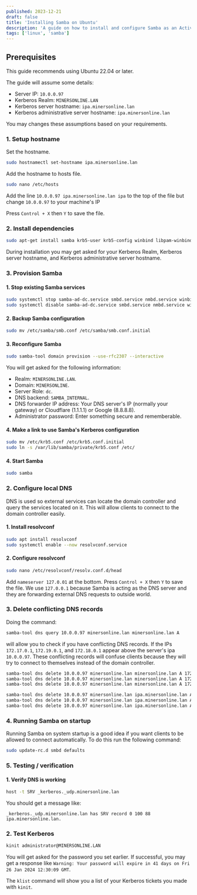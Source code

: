 ```yaml
---
published: 2023-12-21
draft: false
title: 'Installing Samba on Ubuntu'
description: 'A guide on how to install and configure Samba as an Active Directory Domain Controller on Ubuntu.'
tags: ['linux', 'samba']
---
```


## Prerequisites

This guide recommends using Ubuntu 22.04 or later.

The guide will assume some details:

- Server IP: `10.0.0.97`
- Kerberos Realm: `MINERSONLINE.LAN`
- Kerberos server hostname: `ipa.minersonline.lan`
- Kerberos administrative server hostname: `ipa.minersonline.lan`

You may changes these assumptions based on your requirements.

### 1. Setup hostname

Set the hostname.

```bash
sudo hostnamectl set-hostname ipa.minersonline.lan
```

Add the hostname to hosts file.

```bash
sudo nano /etc/hosts
```

Add the line `10.0.0.97 ipa.minersonline.lan ipa` to the top of the file but change `10.0.0.97` to your machine's IP

Press `Control + X` then `Y` to save the file.

### 2. Install dependencies

```bash
sudo apt-get install samba krb5-user krb5-config winbind libpam-winbind libnss-winbind
```

During installation you may get asked for your Kerberos Realm, Kerberos server hostname, and Kerberos administrative server hostname.

### 3. Provision Samba

#### 1. Stop existing Samba services

```bash
sudo systemctl stop samba-ad-dc.service smbd.service nmbd.service winbind.service
sudo systemctl disable samba-ad-dc.service smbd.service nmbd.service winbind.service
```

#### 2. Backup Samba configuration

```bash
sudo mv /etc/samba/smb.conf /etc/samba/smb.conf.initial
```

#### 3. Reconfigure Samba

```bash
sudo samba-tool domain provision --use-rfc2307 --interactive
```

You will get asked for the following information:

- Realm: `MINERSONLINE.LAN`.
- Domain: `MINERSONLINE`.
- Server Role: `dc`.
- DNS backend: `SAMBA_INTERNAL`.
- DNS forwarder IP address: Your DNS server's IP (normally your gateway) or Cloudflare (1.1.1.1) or Google (8.8.8.8).
- Administrator password: Enter something secure and rememberable.

#### 4. Make a link to use Samba's Kerberos configuration

```bash
sudo mv /etc/krb5.conf /etc/krb5.conf.initial
sudo ln -s /var/lib/samba/private/krb5.conf /etc/
```

#### 4. Start Samba

```bash
sudo samba
```

### 2. Configure local DNS

DNS is used so external services can locate the domain controller and query the services located on it. This will allow clients to connect to the domain controller easily.

#### 1. Install resolvconf

```bash
sudo apt install resolvconf
sudo systemctl enable --now resolvconf.service
```

#### 2. Configure resolvconf

```bash
sudo nano /etc/resolvconf/resolv.conf.d/head
```

Add `nameserver 127.0.01` at the bottom. Press `Control + X` then `Y` to save the file.
We use `127.0.0.1` because Samba is acting as the DNS server and they are forwarding external DNS requests to outside world.

### 3. Delete conflicting DNS records

Doing the command:

```bash
samba-tool dns query 10.0.0.97 minersonline.lan minersonline.lan A
```

will allow you to check if you have conflicting DNS records. If the IPs `172.17.0.1`, `172.19.0.1`, and `172.18.0.1` appear above the server's ipa `10.0.0.97`. These conflicting records will confuse clients because they will try to connect to themselves instead of the domain controller.

```bash
samba-tool dns delete 10.0.0.97 minersonline.lan minersonline.lan A 172.17.0.1
samba-tool dns delete 10.0.0.97 minersonline.lan minersonline.lan A 172.19.0.1
samba-tool dns delete 10.0.0.97 minersonline.lan minersonline.lan A 172.18.0.1

samba-tool dns delete 10.0.0.97 minersonline.lan ipa.minersonline.lan A 172.17.0.1
samba-tool dns delete 10.0.0.97 minersonline.lan ipa.minersonline.lan A 172.19.0.1
samba-tool dns delete 10.0.0.97 minersonline.lan ipa.minersonline.lan A 172.18.0.1
```

### 4. Running Samba on startup

Running Samba on system startup is a good idea if you want clients to be allowed to connect automatically. To do this run the following command:

```bash
sudo update-rc.d smbd defaults
```

### 5. Testing / verification

#### 1. Verify DNS is working

```bash
host -t SRV _kerberos._udp.minersonline.lan
```

You should get a message like:

```text
_kerberos._udp.minersonline.lan has SRV record 0 100 88 ipa.minersonline.lan.
```

### 2. Test Kerberos

```bash
kinit administrator@MINERSONLINE.LAN
```

You will get asked for the password you set earlier. If successful, you may get a response like `Warning: Your password will expire in 41 days on Fri 26 Jan 2024 12:30:09 GMT`.

The `klist` command will show you a list of your Kerberos tickets you made with `kinit`.